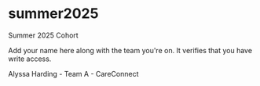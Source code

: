 # summer2025
Summer 2025 Cohort

Add your name here along with the team you're on. It verifies that you have write access.

Alyssa Harding - Team A - CareConnect
